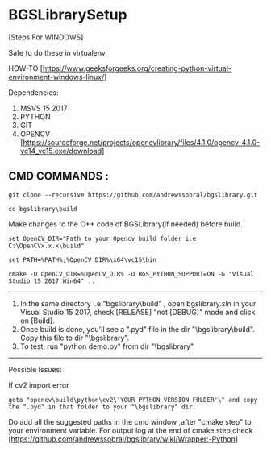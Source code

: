 # BGSLibrarySetup

[Steps For WINDOWS]

Safe to do these in virtualenv.

HOW-TO [https://www.geeksforgeeks.org/creating-python-virtual-environment-windows-linux/]

Dependencies:
1) MSVS 15 2017
2) PYTHON
3) GIT
4) OPENCV [https://sourceforge.net/projects/opencvlibrary/files/4.1.0/opencv-4.1.0-vc14_vc15.exe/download]

CMD COMMANDS : 
---------------------------------------------------------------------------------------------------------
```
git clone --recursive https://github.com/andrewssobral/bgslibrary.git

cd bgslibrary\build
```
Make changes to the C++ code of BGSLibrary(if needed) before build.

```
set OpenCV_DIR="Path to your Opencv build folder i.e C:\OpenCVx.x.x\build"

set PATH=%PATH%;%OpenCV_DIR%\x64\vc15\bin

cmake -D OpenCV_DIR=%OpenCV_DIR% -D BGS_PYTHON_SUPPORT=ON -G "Visual Studio 15 2017 Win64" ..
```
------------------------------------------------------------------------------------------------------------

1) In the same directory i.e "bgslibrary\build" , open bgslibrary.sln in your Visual Studio 15 2017, 
    check [RELEASE] "not [DEBUG]" mode and click on [Build].
2) Once build is done, you'll see a  ".pyd" file in the dir "\bgslibrary\build". Copy this file to dir "\bgslibrary".
3) To test, run "python demo.py" from dir "\bgslibrary"

-----------------------------------------------------------------------------------------------------------
Possible Issues:

If cv2 import error

    goto "opencv\build\python\cv2\'YOUR PYTHON VERSION FOLDER'\" and copy the ".pyd" in that folder to your "\bgslibrary" dir.

Do add all the suggested paths in the cmd window ,after "cmake step" to your environment variable.
For output log at the end of cmake step,check [https://github.com/andrewssobral/bgslibrary/wiki/Wrapper:-Python]
